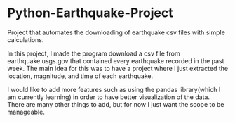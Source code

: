 # Python-Earthquake-Project
Project that automates the downloading of earthquake csv files with simple calculations.

In this project, I made the program download a csv file from earthquake.usgs.gov that contained every earthquake recorded in the past week. The main idea for this was to have a project where I just extracted the location, magnitude, and time of each earthquake.

I would like to add more features such as using the pandas library(which I am currently learning) in order to have better visualization of the data. There are many other things to add, but for now I just want the scope to be manageable.
